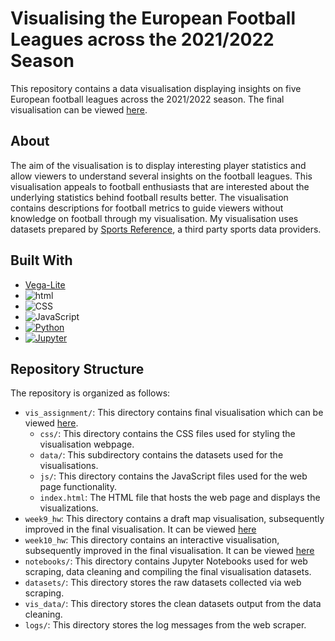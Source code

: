 # Visualising the European Football Leagues across the 2021/2022 Season

This repository contains a data visualisation displaying insights on five European football leagues across the 2021/2022 season.
The final visualisation can be viewed [here](https://timothyooi.github.io/Football-Visualisation/vis_assignment/).

## About

The aim of the visualisation is to display interesting player statistics and allow viewers to understand several insights on the football leagues.
This visualisation appeals to football enthusiasts that are interested about the underlying statistics behind football results better. 
The visualisation contains descriptions for football metrics to guide viewers without knowledge on football through my visualisation. 
My visualisation uses datasets prepared by [Sports Reference](https://fbref.com/en/comps/Big5/2021-2022/2021-2022-Big-5-European-Leagues-Stats), a third party sports data providers.

## Built With
* [Vega-Lite](https://vega.github.io/vega-lite/)
* ![html][html-img]
* ![CSS][css-img]
* ![JavaScript][JavaScript-img]
* [![Python][Python-img]][Python-url]
* [![Jupyter][jupyter-img]][jupyter-url]

## Repository Structure

The repository is organized as follows:
- `vis_assignment/`: This directory contains final visualisation which can be viewed [here](https://timothyooi.github.io/Football-Visualisation/vis_assignment/).
  - `css/`: This directory contains the CSS files used for styling the visualisation webpage.
  - `data/`: This subdirectory contains the datasets used for the visualisations.
  - `js/`: This directory contains the JavaScript files used for the web page functionality.
  - `index.html`: The HTML file that hosts the web page and displays the visualizations.
- `week9_hw`: This directory contains a draft map visualisation, subsequently improved in the final visualisation. It can be viewed [here](https://timothyooi.github.io/Football-Visualisation/week9_hw/)
- `week10_hw`: This directory contains an interactive visualisation, subsequently improved in the final visualisation. It can be viewed [here](https://timothyooi.github.io/Football-Visualisation/week10_hw/)
- `notebooks/`: This directory contains Jupyter Notebooks used for web scraping, data cleaning and compiling the final visualisation datasets.
- `datasets/`: This directory stores the raw datasets collected via web scraping.
- `vis_data/`: This directory stores the clean datasets output from the data cleaning.
- `logs/`: This directory stores the log messages from the web scraper.

<!-- MARKDOWN LINKS & IMAGES -->
<!-- https://www.markdownguide.org/basic-syntax/#reference-style-links -->
[JavaScript-img]: https://img.shields.io/badge/JavaScript-323330?style=for-the-badge&logo=javascript&logoColor=F7DF1E
[Python-img]: https://img.shields.io/badge/Python-FFD43B?style=for-the-badge&logo=python&logoColor=blue
[Python-url]: https://www.python.org/
[html-img]: https://img.shields.io/badge/HTML5-E34F26?style=for-the-badge&logo=html5&logoColor=white
[css-img]: https://img.shields.io/badge/CSS3-1572B6?style=for-the-badge&logo=css3&logoColor=white
[jupyter-img]: https://img.shields.io/badge/Jupyter-F37626.svg?&style=for-the-badge&logo=Jupyter&logoColor=white
[jupyter-url]: https://jupyter.org/
